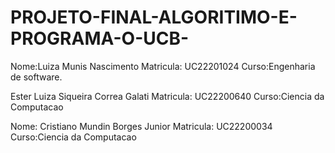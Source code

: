 # PROJETO-FINAL-ALGORITIMO-E-PROGRAMA-O-UCB-

Nome:Luiza Munis Nascimento
Matricula: UC22201024
Curso:Engenharia de software.

Ester Luiza Siqueira Correa Galati
Matricula: UC22200640
Curso:Ciencia da Computacao

Nome: Cristiano Mundin Borges Junior 
Matricula: UC22200034
Curso:Ciencia da Computacao